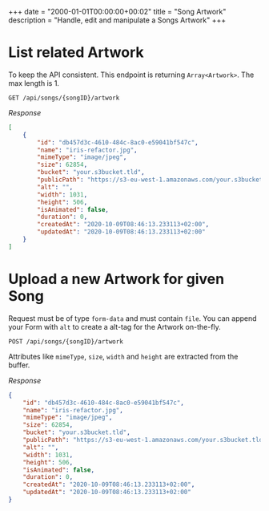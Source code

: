 +++
date = "2000-01-01T00:00:00+00:02"
title = "Song Artwork"
description = "Handle, edit and manipulate a Songs Artwork"
+++

# List related Artwork

To keep the API consistent. This endpoint is returning `Array<Artwork>`. The max length is 1.

```
GET /api/songs/{songID}/artwork
```

*Response*
```json
[
    {
        "id": "db457d3c-4610-484c-8ac0-e59041bf547c",
        "name": "iris-refactor.jpg",
        "mimeType": "image/jpeg",
        "size": 62854,
        "bucket": "your.s3bucket.tld",
        "publicPath": "https://s3-eu-west-1.amazonaws.com/your.s3bucket.tld/1id8BSnrT51nZ0itggEocutlHWN/iris-refactor.jpg",
        "alt": "",
        "width": 1031,
        "height": 506,
        "isAnimated": false,
        "duration": 0,
        "createdAt": "2020-10-09T08:46:13.233113+02:00",
        "updatedAt": "2020-10-09T08:46:13.233113+02:00"
    }
]
```


# Upload a new Artwork for given Song

Request must be of type `form-data` and must contain `file`. You can append your Form with `alt` to create a alt-tag for the Artwork on-the-fly.

```
POST /api/songs/{songID}/artwork
```

Attributes like `mimeType`, `size`, `width` and `height` are extracted from the buffer.

*Response*
```json
{
    "id": "db457d3c-4610-484c-8ac0-e59041bf547c",
    "name": "iris-refactor.jpg",
    "mimeType": "image/jpeg",
    "size": 62854,
    "bucket": "your.s3bucket.tld",
    "publicPath": "https://s3-eu-west-1.amazonaws.com/your.s3bucket.tld/1id8BSnrT51nZ0itggEocutlHWN/iris-refactor.jpg",
    "alt": "",
    "width": 1031,
    "height": 506,
    "isAnimated": false,
    "duration": 0,
    "createdAt": "2020-10-09T08:46:13.233113+02:00",
    "updatedAt": "2020-10-09T08:46:13.233113+02:00"
}
```